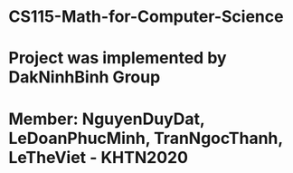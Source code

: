 # CS115-Math-for-Computer-Science
# Project was implemented by DakNinhBinh Group
# Member: NguyenDuyDat, LeDoanPhucMinh, TranNgocThanh, LeTheViet - KHTN2020
